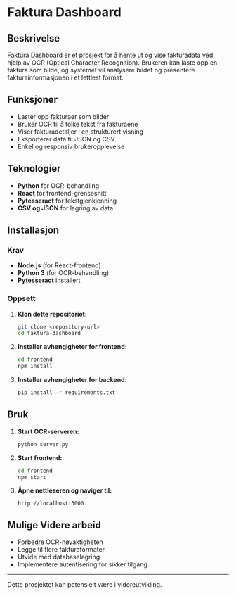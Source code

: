 # Faktura Dashboard

## Beskrivelse
Faktura Dashboard er et prosjekt for å hente ut og vise fakturadata ved hjelp av OCR (Optical Character Recognition). Brukeren kan laste opp en faktura som bilde, og systemet vil analysere bildet og presentere fakturainformasjonen i et lettlest format.

## Funksjoner
- Laster opp fakturaer som bilder
- Bruker OCR til å tolke tekst fra fakturaene
- Viser fakturadetaljer i en strukturert visning
- Eksporterer data til JSON og CSV
- Enkel og responsiv brukeropplevelse

## Teknologier
- **Python** for OCR-behandling
- **React** for frontend-grensesnitt
- **Pytesseract** for tekstgjenkjenning
- **CSV og JSON** for lagring av data

## Installasjon
### Krav
- **Node.js** (for React-frontend)
- **Python 3** (for OCR-behandling)
- **Pytesseract** installert

### Oppsett
1. **Klon dette repositoriet:**
   ```bash
   git clone <repository-url>
   cd faktura-dashboard
   ```

2. **Installer avhengigheter for frontend:**
   ```bash
   cd frontend
   npm install
   ```

3. **Installer avhengigheter for backend:**
   ```bash
   pip install -r requirements.txt
   ```

## Bruk
1. **Start OCR-serveren:**
   ```bash
   python server.py
   ```

2. **Start frontend:**
   ```bash
   cd frontend
   npm start
   ```

3. **Åpne nettleseren og naviger til:**
   ```
   http://localhost:3000
   ```

## Mulige Videre arbeid
- Forbedre OCR-nøyaktigheten
- Legge til flere fakturaformater
- Utvide med databaselagring
- Implementere autentisering for sikker tilgang

---
Dette prosjektet kan potensielt være i videreutvikling.

